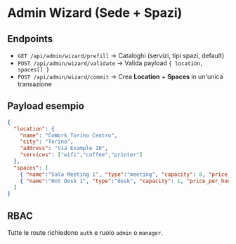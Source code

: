 
# Admin Wizard (Sede + Spazi)

## Endpoints

- `GET /api/admin/wizard/prefill` → Cataloghi (servizi, tipi spazi, default)
- `POST /api/admin/wizard/validate` → Valida payload `{ location, spaces[] }`
- `POST /api/admin/wizard/commit` → Crea **Location** + **Spaces** in un'unica transazione

## Payload esempio

```json
{
  "location": {
    "name": "CoWork Torino Centro",
    "city": "Torino",
    "address": "Via Example 10",
    "services": ["wifi","coffee","printer"]
  },
  "spaces": [
    { "name":"Sala Meeting 1", "type":"meeting", "capacity": 8, "price_per_hour": 25 },
    { "name":"Hot Desk 1", "type":"desk", "capacity": 1, "price_per_hour": 6 }
  ]
}
```

## RBAC
Tutte le route richiedono `auth` e ruolo `admin` o `manager`.

